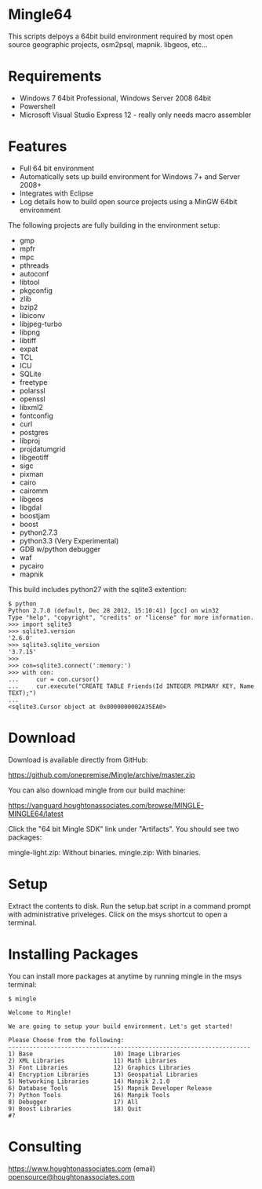 Mingle64
===========

This scripts delpoys a 64bit build environment required by most open source geographic projects, osm2psql, mapnik. libgeos, etc... 

Requirements
============

* Windows 7 64bit Professional, Windows Server 2008 64bit
* Powershell
* Microsoft Visual Studio Express 12 - really only needs macro assembler

Features
============

* Full 64 bit environment
* Automatically sets up  build environment for Windows 7+ and Server 2008+
* Integrates with Eclipse
* Log details how to build open source projects using a MinGW 64bit environment

The following projects are fully building in the environment setup:

* gmp
* mpfr
* mpc
* pthreads
* autoconf
* libtool
* pkgconfig
* zlib
* bzip2
* libiconv
* libjpeg-turbo
* libpng
* libtiff
* expat
* TCL
* ICU
* SQLite
* freetype
* polarssl
* openssl
* libxml2
* fontconfig
* curl
* postgres
* libproj
* projdatumgrid
* libgeotiff
* sigc
* pixman
* cairo
* cairomm
* libgeos
* libgdal
* boostjam
* boost
* python2.7.3
* python3.3 (Very Experimental)
* GDB w/python debugger
* waf
* pycairo
* mapnik

This build includes python27 with the sqlite3 extention:

```
$ python
Python 2.7.0 (default, Dec 28 2012, 15:10:41) [gcc] on win32
Type "help", "copyright", "credits" or "license" for more information.
>>> import sqlite3
>>> sqlite3.version
'2.6.0'
>>> sqlite3.sqlite_version
'3.7.15'
>>>
>>> con=sqlite3.connect(':memory:')
>>> with con:
...     cur = con.cursor()
...     cur.execute("CREATE TABLE Friends(Id INTEGER PRIMARY KEY, Name TEXT);")
...
<sqlite3.Cursor object at 0x0000000002A35EA0>
```

Download
============

Download is available directly from GitHub:

https://github.com/onepremise/Mingle/archive/master.zip

You can also download mingle from our build machine:

https://vanguard.houghtonassociates.com/browse/MINGLE-MINGLE64/latest

Click the "64 bit Mingle SDK" link under "Artifacts". You should see two packages:

mingle-light.zip: Without binaries.
mingle.zip: With binaries.

Setup
============

Extract the contents to disk. Run the setup.bat script in a command prompt with administrative priveleges. Click on the msys shortcut to open a terminal.

Installing Packages
============


You can install more packages at anytime by running mingle in the msys terminal:

```
$ mingle

Welcome to Mingle!

We are going to setup your build environment. Let's get started!

Please Choose from the following:
---------------------------------------------------------------------
1) Base                       10) Image Libraries
2) XML Libraries              11) Math Libraries
3) Font Libraries             12) Graphics Libraries
4) Encryption Libraries       13) Geospatial Libraries
5) Networking Libraries       14) Manpik 2.1.0
6) Database Tools             15) Mapnik Developer Release
7) Python Tools               16) Manpik Tools
8) Debugger                   17) All
9) Boost Libraries            18) Quit
#?
```

Consulting
============

https://www.houghtonassociates.com
(email) opensource@houghtonassociates.com